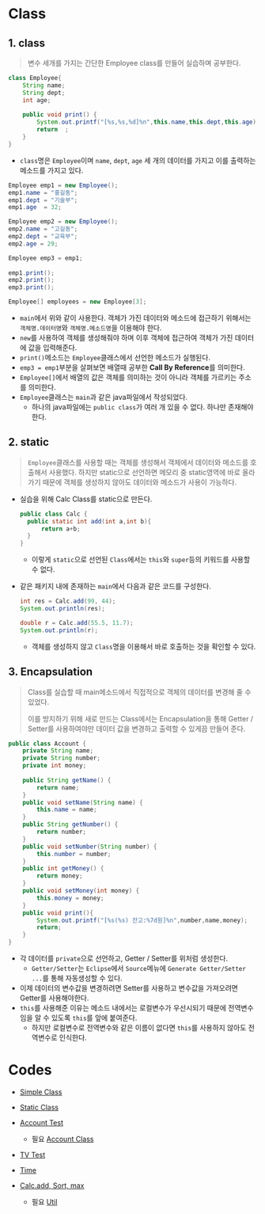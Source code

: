 # Class

## 1. class

> 변수 세개를 가지는 간단한 Employee class를 만들어 실습하며 공부한다.

```java
class Employee{
	String name;
	String dept;
	int age;
	
	public void print() {
		System.out.printf("[%s,%s,%d]%n",this.name,this.dept,this.age);
		return  ;
	}
}
```

* `class`명은 `Employee`이며 `name`, `dept`, `age` 세 개의 데이터를 가지고 이를 출력하는 메소드를 가지고 있다.

```java
Employee emp1 = new Employee();
emp1.name = "홍길동";
emp1.dept = "기술부";
emp1.age  = 32;

Employee emp2 = new Employee();
emp2.name = "고길동";
emp2.dept = "교육부";
emp2.age = 29;

Employee emp3 = emp1;
      
emp1.print();
emp2.print();
emp3.print();

Employee[] employees = new Employee[3];
```

* `main`에서 위와 같이 사용한다.  객체가 가진 데이터와 메소드에 접근하기 위해서는 `객체명.데이터명`와 `객체명.메소드명`을 이용해야 한다.
* `new`를 사용하여 객체를 생성해줘야 하며 이후 객체에 접근하여 객체가 가진 데이터에 값을 입력해준다.
* `print()`메소드는 `Employee`클래스에서 선언한 메소드가 실행된다.
* `emp3 = emp1`부분을 살펴보면 배열때 공부한 **Call By Reference**를 의미한다.
* `Employee[]`에서 배열의 값은 객체를 의미하는 것이 아니라 객체를 가르키는 주소를 의미한다.
* `Employee`클래스는 `main`과 같은 java파일에서 작성되었다. 
  * 하나의 java파일에는 `public class`가 여러 개 있을 수 없다. 하나만 존재해야 한다.

## 2. static

> `Employee`클래스를 사용할 때는 객체를 생성해서 객체에서 데이터와 메소드를 호출해서 사용했다. 하지만 static으로 선언하면 메모리 중 static영역에 바로 올라가기 때문에 객체를 생성하지 않아도 데이터와 메소드가 사용이 가능하다.

* 실습을 위해 Calc Class를 static으로 만든다.

  ```java
  public class Calc {
  	public static int add(int a,int b){
  		return a+b;
  	}
  }
  ```

  * 이렇게 `static`으로 선언된 `Class`에서는 `this`와 `super`등의 키워드를 사용할 수 없다.

* 같은 패키지 내에 존재하는 `main`에서 다음과 같은 코드를 구성한다.

  ```java
  int res = Calc.add(99, 44);
  System.out.println(res);
  
  double r = Calc.add(55.5, 11.7);
  System.out.println(r);
  ```

  * 객체를 생성하지 않고 `Class`명을 이용해서 바로 호출하는 것을 확인할 수 있다.

## 3. Encapsulation

> Class를 실습할 때 main메소드에서 직접적으로 객체의 데이터를 변경해 줄 수 있었다.
>
> 이를 방지하기 위해 새로 만드는 Class에서는 Encapsulation을 통해 Getter / Setter를 사용하여야만 데이터 값을 변경하고 출력할 수 있게끔 만들어 준다.

```java
public class Account {
	private String name;
	private String number;
	private int money;
	
	public String getName() {
		return name;
	}
	public void setName(String name) {
		this.name = name;
	}
	public String getNumber() {
		return number;
	}
	public void setNumber(String number) {
		this.number = number;
	}
	public int getMoney() {
		return money;
	}
	public void setMoney(int money) {
		this.money = money;
	}
    public void print(){
		System.out.printf("[%s(%s) 잔고:%7d원]%n",number,name,money);
		return;
	}
}
```

* 각 데이터를 `private`으로 선언하고, Getter / Setter를 위처럼 생성한다.
  * `Getter/Setter`는 `Eclipse`에서 `Source`메뉴에 `Generate Getter/Setter ...`를 통해 자동생성할 수 있다.
* 이제 데이터의 변수값을 변경하려면 Setter를 사용하고 변수값을 가져오려면 Getter를 사용해야한다.
* `this`를 사용해준 이유는 메소드 내에서는 로컬변수가 우선시되기 때문에 전역변수임을 알 수 있도록 `this`를 앞에 붙여준다.
  * 하지만 로컬변수로 전역변수와 같은 이름이 없다면 `this`를 사용하지 않아도 전역변수로 인식한다.

# Codes

* [Simple Class](https://github.com/TunaHG/Java_Programming/blob/master/src/Day05/Test05_class.java)
* [Static Class](https://github.com/TunaHG/Java_Programming/blob/master/src/Day05/Test06_static.java)

* [Account Test](https://github.com/TunaHG/Java_Programming/blob/master/src/Day06/AccountTest.java)
  * 필요 [Account Class](https://github.com/TunaHG/Java_Programming/blob/master/src/Day06/Account.java)

* [TV Test](https://github.com/TunaHG/Java_Programming/blob/master/src/Day06/TVTest.java)
* [Time](https://github.com/TunaHG/Java_Programming/blob/master/src/Day06/Test02_time.java)

* [Calc.add, Sort, max](https://github.com/TunaHG/Java_Programming/blob/master/src/Day06/Test01_util.java)
  * 필요 [Util](https://github.com/TunaHG/Java_Programming/blob/master/src/Util/myUtil.java)